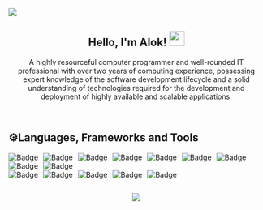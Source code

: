 <p>
<img src="https://user-images.githubusercontent.com/74038190/240304586-d48893bd-0757-481c-8d7e-ba3e163feae7.png">
</p>

<!-- <p>
<img src="https://user-images.githubusercontent.com/74038190/240304579-c288471c-be67-4fbb-af44-1c63ee9ed280.png">
</p> -->

<h2 align="center"> Hello, I'm Alok! <img src="https://raw.githubusercontent.com/MartinHeinz/MartinHeinz/master/wave.gif" width="30px"> </h2>
<p align="center" >
  A highly resourceful computer programmer and well-rounded IT professional with over two years of computing experience, possessing expert knowledge of the software development   lifecycle and a solid understanding of technologies required for the development and deployment of highly available and scalable applications.
<p/>
<br/>

## ⚙️Languages, Frameworks and Tools
<p align="center" >
  <img alt="Badge" style="float: left; margin-right: 10px;"  src="https://img.shields.io/badge/c-%2300599C.svg?style=for-the-badge&logo=c&logoColor=white"/> 
  <img alt="Badge" style="float: left; margin-right: 10px;"  src="https://img.shields.io/badge/C ++-%2300599C.svg?style=for-the-badge&logo=c%2B%2B&logoColor=white"/> 
  <img alt="Badge" style="float: left; margin-right: 10px;"  src="https://img.shields.io/badge/c%23-%23239120.svg?logo=c-sharp&logoColor=white&style=for-the-badge"/>
  <img alt="Badge" style="float: left; margin-right: 10px;"  src="https://img.shields.io/badge/sql-%2300599C.svg?style=for-the-badge&logo=c%2B%2B&logoColor=white"/> 
  <img alt="Badge" style="float: left; margin-right: 10px;"  src="https://img.shields.io/badge/html5%20-%23E34F26.svg?&style=for-the-badge&logo=html5&logoColor=white"/>    
  <img alt="Badge" style="float: left; margin-right: 10px;"  src="https://img.shields.io/badge/css3%20-%231572B6.svg?&style=for-the-badge&logo=css3&logoColor=white"/>      
  <img alt="Badge" style="float: left; margin-right: 10px;"  src="https://img.shields.io/badge/javascript%20-%23323330.svg?&style=for-the-badge&logo=javascript&logoColor=%23F7DF1E"/>   

  <br/>
  
  <img alt="Badge" style="float: left; margin-right: 10px;"  src="https://img.shields.io/badge/.NET-5C2D91?logo=.net&logoColor=white&style=for-the-badge"/> 
  <img alt="Badge" style="float: left; margin-right: 10px;"  src="https://img.shields.io/badge/.NET MVC-5C2D91?logo=.net&logoColor=white&style=for-the-badge"/> 
  
  <br/>
  
  <img alt="Badge" style="float: left; margin-right: 10px;"  src="https://img.shields.io/badge/Microsoft%20SQL%20Sever-CC2927?logo=microsoft%20sql%20server&logoColor=white&style=for-the-badge"/>
  <img alt="Badge" style="float: left; margin-right: 10px;"  src="https://img.shields.io/badge/jenkins-%232C5263.svg?style=for-the-badge&logo=jenkins&logoColor=white"/> 
  <img alt="Badge" style="float: left; margin-right: 10px;"  src="https://img.shields.io/badge/SVN-%23809CC9.svg?style=for-the-badge&logo=subversion&logoColor=white"/>
  <img alt="Badge" style="float: left; margin-right: 10px;"  src="https://img.shields.io/badge/jira-%230A0FFF.svg?style=for-the-badge&logo=jira&logoColor=white"/>
  <img alt="Badge" style="float: left; margin-right: 10px;"  src="https://img.shields.io/badge/Visual%20Studio-5C2D91.svg?style=for-the-badge&logo=visual-studio&logoColor=white"/>
  
  
</p>

<br/>
<p align="center">
   <img src="https://img.shields.io/badge/ Thank_You_For_Spending_a_Moment_On_My_Profile,_Happy_Coding,_All_The_Very_Best ! -black?style=for-the-badge"/>
</p>
